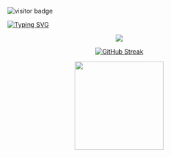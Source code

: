 ![visitor badge](https://visitor-badge.laobi.icu/badge?page_id=jwenjian.visitor-badge)

[![Typing SVG](https://readme-typing-svg.demolab.com/?lines=Pau_González_Cayuela;Game_Designer)](https://git.io/typing-svg)


<p align="center">
  <a href="https://skillicons.dev">
    <img src="https://skillicons.dev/icons?i=unreal,unity,notion,github,py,godot,ps,blender,visualstudio,c,cpp,cs,discord,ai" />
  </a>
</p>

<p align="center">
<a href="https://git.io/streak-stats"><img src="https://streak-stats.demolab.com?user=paolo2kk&theme=youtube-dark&locale=ca" alt="GitHub Streak" /></a>
</p>



<p align="center">
  <a href="https://github.com/paolo2kk/convoychat">
    <img height=200 align="center" src="https://github-readme-stats.vercel.app/api/top-langs?username=paolo2kk&layout=compact&langs_count=8&card_width=320&theme=transparent" />
  </a>
</p>
